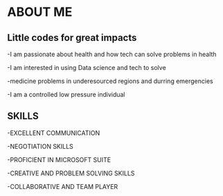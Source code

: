 # ABOUT ME

## Little codes for great impacts

-I am passionate about health and how tech can solve problems in health

-I am interested in using Data science and tech to solve

-medicine problems in underesourced regions and durring emergencies

-I am a controlled low pressure individual 

## SKILLS

-EXCELLENT COMMUNICATION

-NEGOTIATION SKILLS

-PROFICIENT IN MICROSOFT SUITE

-CREATIVE AND PROBLEM SOLVING SKILLS

-COLLABORATIVE AND TEAM PLAYER
